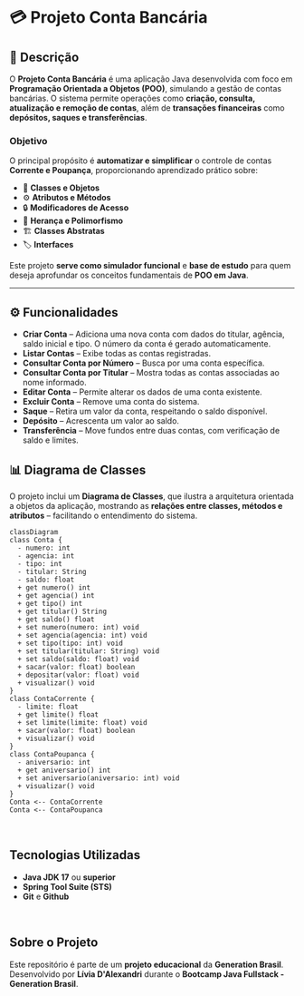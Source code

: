 # 💳 Projeto Conta Bancária

## 📌 Descrição  
O **Projeto Conta Bancária** é uma aplicação Java desenvolvida com foco em **Programação Orientada a Objetos (POO)**, simulando a gestão de contas bancárias. O sistema permite operações como **criação, consulta, atualização e remoção de contas**, além de **transações financeiras** como **depósitos, saques e transferências**.

### Objetivo  
O principal propósito é **automatizar e simplificar** o controle de contas **Corrente e Poupança**, proporcionando aprendizado prático sobre:
- 📌 **Classes e Objetos**
- ⚙️ **Atributos e Métodos**
- 🔒 **Modificadores de Acesso**
- 🔄 **Herança e Polimorfismo**
- 🏗 **Classes Abstratas**
- 🏷 **Interfaces**  

Este projeto **serve como simulador funcional** e **base de estudo** para quem deseja aprofundar os conceitos fundamentais de **POO em Java**.

---

## ⚙️ Funcionalidades  
- **Criar Conta** – Adiciona uma nova conta com dados do titular, agência, saldo inicial e tipo. O número da conta é gerado automaticamente.  
- **Listar Contas** – Exibe todas as contas registradas.  
- **Consultar Conta por Número** – Busca por uma conta específica.  
- **Consultar Conta por Titular** – Mostra todas as contas associadas ao nome informado.  
- **Editar Conta** – Permite alterar os dados de uma conta existente.  
- **Excluir Conta** – Remove uma conta do sistema.  
- **Saque** – Retira um valor da conta, respeitando o saldo disponível.  
- **Depósito** – Acrescenta um valor ao saldo.  
- **Transferência** – Move fundos entre duas contas, com verificação de saldo e limites.



## 📊 Diagrama de Classes  
O projeto inclui um **Diagrama de Classes**, que ilustra a arquitetura orientada a objetos da aplicação, mostrando as **relações entre classes, métodos e atributos** – facilitando o entendimento do sistema.

```mermaid
classDiagram
class Conta {
  - numero: int
  - agencia: int
  - tipo: int
  - titular: String
  - saldo: float
  + get numero() int
  + get agencia() int
  + get tipo() int
  + get titular() String
  + get saldo() float
  + set numero(numero: int) void
  + set agencia(agencia: int) void
  + set tipo(tipo: int) void
  + set titular(titular: String) void
  + set saldo(saldo: float) void
  + sacar(valor: float) boolean
  + depositar(valor: float) void
  + visualizar() void
}
class ContaCorrente {
  - limite: float
  + get limite() float
  + set limite(limite: float) void
  + sacar(valor: float) boolean
  + visualizar() void
}
class ContaPoupanca {
  - aniversario: int
  + get aniversario() int
  + set aniversario(aniversario: int) void
  + visualizar() void
}
Conta <-- ContaCorrente
Conta <-- ContaPoupanca
```

<br />



## Tecnologias Utilizadas   

- **Java JDK 17** ou **superior**  
- **Spring Tool Suite (STS)**
- **Git** e **Github**
<br />


## Sobre o Projeto  

Este repositório é parte de um **projeto educacional** da **Generation Brasil**.  
Desenvolvido por **Lívia D'Alexandri** durante o **Bootcamp Java Fullstack - Generation Brasil**.  

